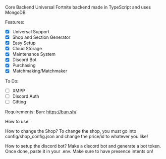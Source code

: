 Core Backend
Universal Fortnite backend made in TypeScript and uses MongoDB

Features:

- [x] Universal Support
- [x] Shop and Section Generator
- [x] Easy Setup
- [x] Cloud Storage
- [x] Maintenance System
- [x] Discord Bot
- [x] Purchasing
- [x] Matchmaking/Matchmaker

To Do:

- [ ] XMPP
- [ ] Discord Auth
- [ ] Gifting

Requirements:
Bun: https://bun.sh/

How to use:

How to change the Shop? To change the shop, you must go into config/shop_config.json and change the price/id to whatever you like!

How to setup the discord bot? Make a discord bot and generate a bot token. Once done, paste it in your .env. Make sure to have presence intents on!
